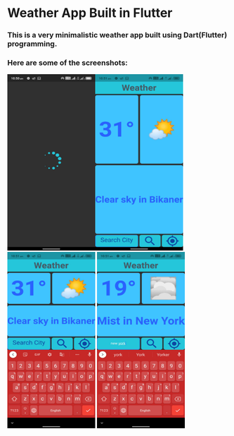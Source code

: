 # Weather App Built in Flutter
### This is a very minimalistic weather app built using Dart(Flutter) programming.
### Here are some of the screenshots:
<img src="https://github.com/navendrasinghshekhawat/Weather/blob/main/ScreenShots/Screenshot_20220622-105021.jpeg"  width="200" height="400" /><img src="https://github.com/navendrasinghshekhawat/Weather/blob/main/ScreenShots/Screenshot_20220622-105105.jpeg"  width="200" height="400" />
<img src="https://github.com/navendrasinghshekhawat/Weather/blob/main/ScreenShots/Screenshot_20220622-105139.jpeg"  width="200" height="400" />
<img src="https://github.com/navendrasinghshekhawat/Weather/blob/main/ScreenShots/Screenshot_20220622-105153.jpeg"  width="200" height="400" />


